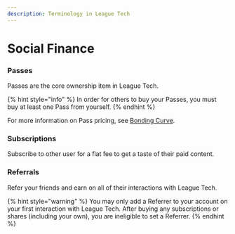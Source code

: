 ```yaml
---
description: Terminology in League Tech
---
```


# Social Finance

### Passes

Passes are the core ownership item in League Tech.

{% hint style="info" %}
In order for others to buy your Passes, you must buy at least one Pass from yourself.
{% endhint %}

For more information on Pass pricing, see [Bonding Curve](bonding-curve.md).

### Subscriptions

Subscribe to other user for a flat fee to get a taste of their paid content.

### Referrals

Refer your friends and earn on all of their interactions with League Tech.

{% hint style="warning" %}
You may only add a Referrer to your account on your first interaction with League Tech. After buying any subscriptions or shares (including your own), you are ineligible to set a Referrer.
{% endhint %}
